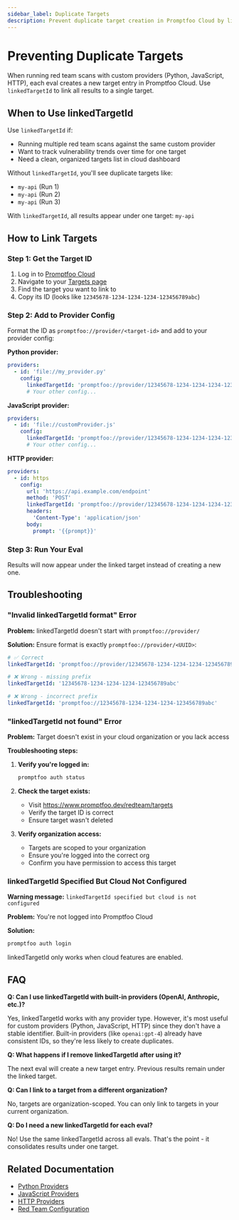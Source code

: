 ```yaml
---
sidebar_label: Duplicate Targets
description: Prevent duplicate target creation in Promptfoo Cloud by linking custom providers to existing targets using linkedTargetId
---
```


# Preventing Duplicate Targets

When running red team scans with custom providers (Python, JavaScript, HTTP), each eval creates a new target entry in Promptfoo Cloud. Use `linkedTargetId` to link all results to a single target.

## When to Use linkedTargetId

Use `linkedTargetId` if:

- Running multiple red team scans against the same custom provider
- Want to track vulnerability trends over time for one target
- Need a clean, organized targets list in cloud dashboard

Without `linkedTargetId`, you'll see duplicate targets like:

- `my-api` (Run 1)
- `my-api` (Run 2)
- `my-api` (Run 3)

With `linkedTargetId`, all results appear under one target: `my-api`

## How to Link Targets

### Step 1: Get the Target ID

1. Log in to [Promptfoo Cloud](https://www.promptfoo.dev/)
2. Navigate to your [Targets page](https://www.promptfoo.dev/redteam/targets)
3. Find the target you want to link to
4. Copy its ID (looks like `12345678-1234-1234-1234-123456789abc`)

### Step 2: Add to Provider Config

Format the ID as `promptfoo://provider/<target-id>` and add to your provider config:

**Python provider:**

```yaml
providers:
  - id: 'file://my_provider.py'
    config:
      linkedTargetId: 'promptfoo://provider/12345678-1234-1234-1234-123456789abc'
      # Your other config...
```

**JavaScript provider:**

```yaml
providers:
  - id: 'file://customProvider.js'
    config:
      linkedTargetId: 'promptfoo://provider/12345678-1234-1234-1234-123456789abc'
      # Your other config...
```

**HTTP provider:**

```yaml
providers:
  - id: https
    config:
      url: 'https://api.example.com/endpoint'
      method: 'POST'
      linkedTargetId: 'promptfoo://provider/12345678-1234-1234-1234-123456789abc'
      headers:
        'Content-Type': 'application/json'
      body:
        prompt: '{{prompt}}'
```

### Step 3: Run Your Eval

Results will now appear under the linked target instead of creating a new one.

## Troubleshooting

### "Invalid linkedTargetId format" Error

**Problem:** linkedTargetId doesn't start with `promptfoo://provider/`

**Solution:** Ensure format is exactly `promptfoo://provider/<UUID>`:

```yaml
# ✅ Correct
linkedTargetId: 'promptfoo://provider/12345678-1234-1234-1234-123456789abc'

# ❌ Wrong - missing prefix
linkedTargetId: '12345678-1234-1234-1234-123456789abc'

# ❌ Wrong - incorrect prefix
linkedTargetId: 'promptfoo://12345678-1234-1234-1234-123456789abc'
```

### "linkedTargetId not found" Error

**Problem:** Target doesn't exist in your cloud organization or you lack access

**Troubleshooting steps:**

1. **Verify you're logged in:**

   ```bash
   promptfoo auth status
   ```

2. **Check the target exists:**
   - Visit https://www.promptfoo.dev/redteam/targets
   - Verify the target ID is correct
   - Ensure target wasn't deleted

3. **Verify organization access:**
   - Targets are scoped to your organization
   - Ensure you're logged into the correct org
   - Confirm you have permission to access this target

### linkedTargetId Specified But Cloud Not Configured

**Warning message:** `linkedTargetId specified but cloud is not configured`

**Problem:** You're not logged into Promptfoo Cloud

**Solution:**

```bash
promptfoo auth login
```

linkedTargetId only works when cloud features are enabled.

## FAQ

**Q: Can I use linkedTargetId with built-in providers (OpenAI, Anthropic, etc.)?**

Yes, linkedTargetId works with any provider type. However, it's most useful for custom providers (Python, JavaScript, HTTP) since they don't have a stable identifier. Built-in providers (like `openai:gpt-4`) already have consistent IDs, so they're less likely to create duplicates.

**Q: What happens if I remove linkedTargetId after using it?**

The next eval will create a new target entry. Previous results remain under the linked target.

**Q: Can I link to a target from a different organization?**

No, targets are organization-scoped. You can only link to targets in your current organization.

**Q: Do I need a new linkedTargetId for each eval?**

No! Use the same linkedTargetId across all evals. That's the point - it consolidates results under one target.

## Related Documentation

- [Python Providers](/docs/providers/python/)
- [JavaScript Providers](/docs/providers/custom-api/)
- [HTTP Providers](/docs/providers/http/)
- [Red Team Configuration](/docs/red-team/configuration/)
